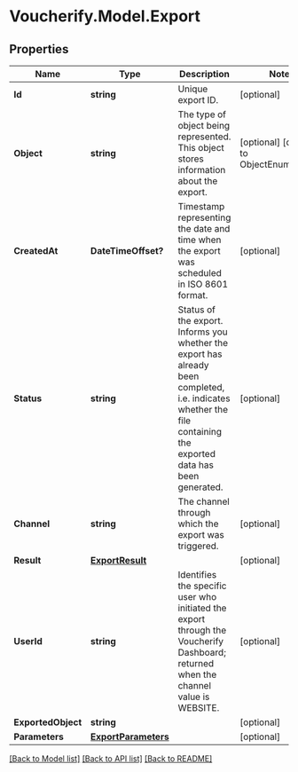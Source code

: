 # Voucherify.Model.Export

## Properties

Name | Type | Description | Notes
------------ | ------------- | ------------- | -------------
**Id** | **string** | Unique export ID. | [optional] 
**Object** | **string** | The type of object being represented. This object stores information about the export. | [optional] [default to ObjectEnum.Export]
**CreatedAt** | **DateTimeOffset?** | Timestamp representing the date and time when the export was scheduled in ISO 8601 format. | [optional] 
**Status** | **string** | Status of the export. Informs you whether the export has already been completed, i.e. indicates whether the file containing the exported data has been generated. | [optional] 
**Channel** | **string** | The channel through which the export was triggered. | [optional] 
**Result** | [**ExportResult**](ExportResult.md) |  | [optional] 
**UserId** | **string** | Identifies the specific user who initiated the export through the Voucherify Dashboard; returned when the channel value is WEBSITE. | [optional] 
**ExportedObject** | **string** |  | [optional] 
**Parameters** | [**ExportParameters**](ExportParameters.md) |  | [optional] 

[[Back to Model list]](../README.md#documentation-for-models) [[Back to API list]](../README.md#documentation-for-api-endpoints) [[Back to README]](../README.md)

